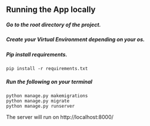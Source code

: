 ## Running the App locally
##### Go to the root directory of the project.
##### Create  your Virtual Environment depending on your os.


##### Pip install requirements.

```
pip install -r requirements.txt
```

##### Run the following on your terminal 
```
python manage.py makemigrations
python manage.py migrate
python manage.py runserver

```

The server will run on http://localhost:8000/